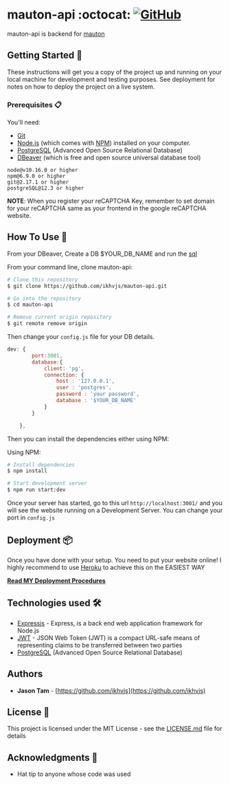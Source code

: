 # mauton-api :octocat: [![GitHub](https://img.shields.io/github/license/ikhvjs/mauton-api)](https://github.com/ikhvjs/mauton-api/blob/master/README.md)
mauton-api is backend for [mauton](https://github.com/ikhvjs/mauton)


## Getting Started 🚀

These instructions will get you a copy of the project up and running on your local machine for development and testing purposes. See deployment for notes on how to deploy the project on a live system.

### Prerequisites 📋

You'll need:
* [Git](https://git-scm.com) 
* [Node.js](https://nodejs.org/en/download/) (which comes with [NPM](http://npmjs.com)) installed on your computer.
* [PostgreSQL](https://www.postgresql.org/) (Advanced Open Source Relational Database)
* [DBeaver](https://dbeaver.io/download/) (which is free and open source universal database tool) 

```
node@v10.16.0 or higher
npm@6.9.0 or higher
git@2.17.1 or higher
postgreSQL@12.3 or higher
```

**NOTE**:
When you register your reCAPTCHA Key, remember to set domain for your reCAPTCHA same as your frontend in the google reCAPTCHA website.

## How To Use 🔧

From your DBeaver, Create a DB $YOUR_DB_NAME and run the [sql](https://github.com/ikhvjs/mauton-api-deployment/blob/main/mauton-api-sql.sql)


From your command line, clone mauton-api:

```bash
# Clone this repository
$ git clone https://github.com/ikhvjs/mauton-api.git

# Go into the repository
$ cd mauton-api

# Remove current origin repository
$ git remote remove origin
```

Then change your ```config.js``` file for your DB details.
```js
dev: {
    	port:3001,
        database:{
		  	client: 'pg',
		  	connection: {
			    host : '127.0.0.1',
			    user : 'postgres',
			    password : 'your password',
			    database : '$YOUR_DB_NAME'
		  	}
		}

    },
```

Then you can install the dependencies either using NPM:

Using NPM:
```bash
# Install dependencies
$ npm install

# Start development server
$ npm run start:dev
```

Once your server has started, go to this url `http://localhost:3001/` and you will see the website running on a Development Server. You can change your port in ```config.js```


## Deployment 📦

Once you have done with your setup. You need to put your website online!
I highly recommend to use [Heroku](https://heroku.com) to achieve this on the EASIEST WAY

**[Read MY Deployment Procedures](https://github.com/ikhvjs/mauton-api-deployment)**

## Technologies used 🛠️

- [Expressjs](https://expressjs.com/) - Express, is a back end web application framework for Node.js
- [JWT](https://jwt.io/) - JSON Web Token (JWT) is a compact URL-safe means of representing claims to be transferred between two parties
- [PostgreSQL](https://www.postgresql.org/) (Advanced Open Source Relational Database)

## Authors

- **Jason Tam** - [https://github.com/ikhvjs](https://github.com/ikhvjs)

## License 📄

This project is licensed under the MIT License - see the [LICENSE.md](LICENSE.md) file for details

## Acknowledgments 🎁
* Hat tip to anyone whose code was used
